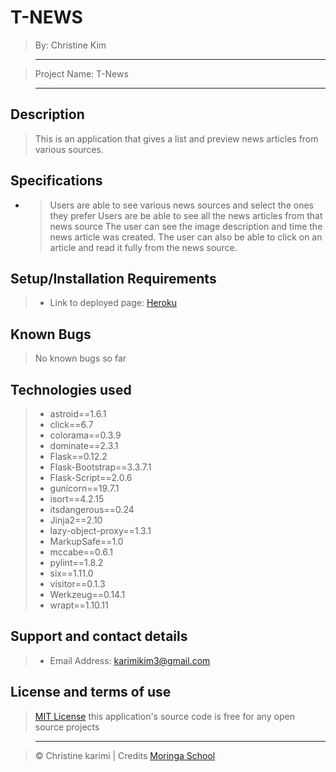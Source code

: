 # T-NEWS

> By: Christine Kim

> --------------------------------------------------------------------------------

> Project Name: T-News

> --------------------------------------------------------------------------------

## Description

> This is an application that gives a list and preview news articles from various sources.

## Specifications
- 
   > Users are able to see various news sources and select the ones they prefer
   > Users are be able to see all the news articles from that news source
   > The user can see the image description and time the news article was created.
   > The user can also be able to click on an article and read it fully from the news source.


## Setup/Installation Requirements

> - Link to deployed page: [Heroku](https://T-News.herokuapp.com/)

## Known Bugs

> No known bugs so far

## Technologies used

> - astroid==1.6.1
> - click==6.7
> - colorama==0.3.9
> - dominate==2.3.1
> - Flask==0.12.2
> - Flask-Bootstrap==3.3.7.1
> - Flask-Script==2.0.6
> - gunicorn==19.7.1
> - isort==4.2.15
> - itsdangerous==0.24
> - Jinja2==2.10
> - lazy-object-proxy==1.3.1
> - MarkupSafe==1.0
> - mccabe==0.6.1
> - pylint==1.8.2
> - six==1.11.0
> - visitor==0.1.3
> - Werkzeug==0.14.1
> - wrapt==1.10.11


## Support and contact details

> - Email Address: karimikim3@gmail.com

## License and terms of use

> [MIT License](license) this application's source code is free for any open source projects

> --------------------------------------------------------------------------------

> © Christine karimi | Credits [Moringa School](https://moringaschool.com/)
